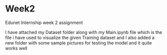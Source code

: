 # Week2
Edunet Internship week 2 assignment

I have attached my Dataset folder along with my Main.ipynb file which is the file i have used to visualize the given Training dataset and I also added a new folder with some sample pictures for testing the model and it quite works well
